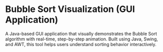 # Bubble Sort Visualization (GUI Application)  
A Java-based GUI application that visually demonstrates the Bubble Sort algorithm with real-time, step-by-step animation. Built using Java, Swing, and AWT, this tool helps users understand sorting behavior interactively.  
